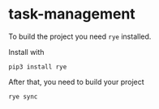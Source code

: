 # task-management

To build the project you need `rye` installed.

Install with

`pip3 install rye`

After that, you need to build your project

`rye sync`
